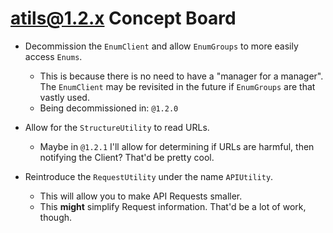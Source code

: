 # atils@1.2.x Concept Board
- Decommission the `EnumClient` and allow `EnumGroups` to more easily access `Enums`.
    - This is because there is no need to have a "manager for a manager". The `EnumClient` may be revisited in the future if `EnumGroups` are that vastly used.
    - Being decommissioned in: `@1.2.0`

- Allow for the `StructureUtility` to read URLs.
    - Maybe in `@1.2.1` I'll allow for determining if URLs are harmful, then notifying the Client? That'd be pretty cool.

- Reintroduce the `RequestUtility` under the name `APIUtility`.
    - This will allow you to make API Requests smaller.
    - This **might** simplify Request information. That'd be a lot of work, though.
